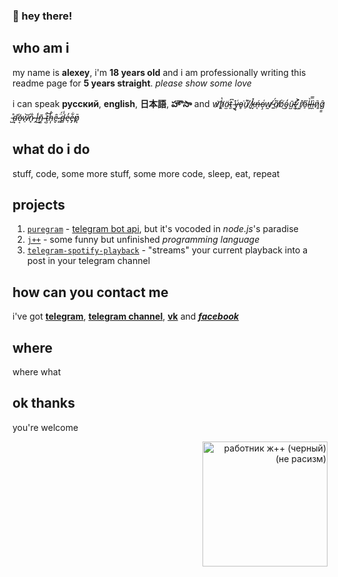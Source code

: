 ### 👋 hey there!

## who am i

my name is **alexey**, i'm **18 years old** and i am professionally writing this readme page for **5 years straight**. _please show some love_

i can speak **русский**, **english**, **日本語**, **హౌసా** and _w̷̨͝h̸̔ͅä̴̫t̴͈͆ ̴̮̽y̶̘͑o̷̥͘ů̸̠ ̸̟̏k̶̬̽ń̶̨o̵̧͑w̸̰̕ ̵͍̈́a̸̤͂b̸̀͜o̴̗̒ū̴̺t̶̫̕ ̷͖͐r̸̝̽ő̷̠l̴̹̀l̶̯̿ì̴̯ñ̷͈ĝ̷͇ ̵̺̊d̴͙̕o̶͔̍w̷̠͝n̷̘̐ ̶̭͗i̶̾͜ñ̴͚ ̴͔͒ţ̴͝h̵̩̓ȇ̴̬ ̵̻̈́d̶̻̾e̵̹̓e̶̡͋p̷͉̄_

## what do i do

stuff, code, some more stuff, some more code, sleep, eat, repeat

## projects

1. [`puregram`](https://github.com/nitreojs/puregram) - [telegram bot api](https://core.telegram.org/bots/api), but it's vocoded in _node.js_'s paradise
2. [`j++`](https://github.com/nitreojs/jpp-lang) - some funny but unfinished _programming language_
3. [`telegram-spotify-playback`](htttps://github.com/nitreojs/telegram-spotify-playback) - "streams" your current playback into a post in your telegram channel

## how can you contact me

i've got [**telegram**](https://t.me/starkow), [**telegram channel**](https://t.me/nitrojs), [**vk**](https://vk.com/hentaiprodigy) and [**_facebook_**](https://youtube.com/watch?v=dQw4w9WgXcQ)

## where

where what

## ok thanks

you're welcome

<div align='right'>
  <a title='j++' href='https://github.com/jppteam'>
    <picture>
      <source media='(prefers-color-scheme: dark)' srcset='https://i.imgur.com/HXltrQC.png' alt='работник ж++ (белый) (не расизм)' width='200px'/>
      <img src='https://i.imgur.com/iJuMeH0.png' alt='работник ж++ (черный) (не расизм)' width='200px'/>
    </picture>
  </a>
</div>
